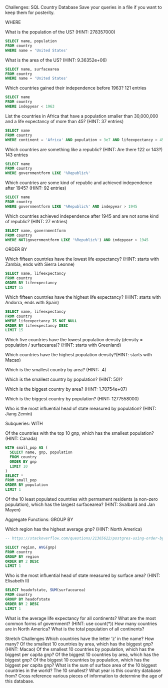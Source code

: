 Challenges: SQL Country Database
Save your queries in a file if you want to keep them for posterity.

WHERE

What is the population of the US? (HINT: 278357000)
```sql
SELECT name, population
FROM country
WHERE name = 'United States'
```

What is the area of the US? (HINT: 9.36352e+06)
```sql
SELECT name, surfacearea
FROM country
WHERE name = 'United States'
```

Which countries gained their independence before 1963?
121 entries
```sql
SELECT name
FROM country
WHERE indepyear < 1963
```

List the countries in Africa that have a population smaller than 30,000,000 and a life expectancy of more than 45? (HINT: 37 entries)
```sql
SELECT name
FROM country
WHERE continent = 'Africa' AND population < 3e7 AND lifeexpectancy > 45
```

Which countries are something like a republic? (HINT: Are there 122 or 143?)
143 entries
```sql
SELECT name
FROM country
WHERE governmentform LIKE '%Republic%'
```
Which countries are some kind of republic and achieved independence after 1945? (HINT: 92 entries)
```sql
SELECT name
FROM country
WHERE governmentform LIKE '%Republic%' AND indepyear > 1945
```

Which countries achieved independence after 1945 and are not some kind of republic? (HINT: 27 entries)
```sql
SELECT name, governmentform
FROM country
WHERE NOT(governmentform LIKE '%Republic%') AND indepyear > 1945
```

ORDER BY

Which fifteen countries have the lowest life expectancy? (HINT: starts with Zambia, ends with Sierra Leonne)
```sql
SELECT name, lifeexpectancy
FROM country
ORDER BY lifeexpectancy
LIMIT 15
```

Which fifteen countries have the highest life expectancy? (HINT: starts with Andorra, ends with Spain)
```sql
SELECT name, lifeexpectancy
FROM country
WHERE lifeexpectancy IS NOT NULL
ORDER BY lifeexpectancy DESC
LIMIT 15
```

Which five countries have the lowest population density (density = population / surfacearea)? (HINT: starts with Greenland)


Which countries have the highest population density?(HINT: starts with Macao)

Which is the smallest country by area? (HINT: .4)

Which is the smallest country by population? (HINT: 50)?

Which is the biggest country by area? (HINT: 1.70754e+07)

Which is the biggest country by population? (HINT: 1277558000)

Who is the most influential head of state measured by population? (HINT: Jiang Zemin)


Subqueries: WITH

Of the countries with the top 10 gnp, which has the smallest population? (HINT: Canada)
```sql
WITH small_pop AS (
  SELECT name, gnp, population
  FROM country
  ORDER BY gnp
  LIMIT 10
)
SELECT *
FROM small_pop
ORDER BY population
LIMIT 1
```

Of the 10 least populated countries with permament residents (a non-zero population), which has the largest surfacearea? (HINT: Svalbard and Jan Mayen)


Aggregate Functions: GROUP BY

Which region has the highest average gnp? (HINT: North America)
```sql
-- https://stackoverflow.com/questions/21365622/postgres-using-order-by-on-an-avg-function

SELECT region, AVG(gnp)
FROM country
GROUP BY region
ORDER BY 2 DESC
LIMIT 1
```

Who is the most influential head of state measured by surface area? (HINT: Elisabeth II)
```sql
SELECT headofstate, SUM(surfacearea)
FROM country
GROUP BY headofstate
ORDER BY 2 DESC
LIMIT 1
```

What is the average life expectancy for all continents?
What are the most common forms of government? (HINT: use count(*))
How many countries are in North America?
What is the total population of all continents?

Stretch Challenges
Which countries have the letter ‘z’ in the name? How many?
Of the smallest 10 countries by area, which has the biggest gnp? (HINT: Macao)
Of the smallest 10 countries by population, which has the biggest per capita gnp?
Of the biggest 10 countries by area, which has the biggest gnp?
Of the biggest 10 countries by population, which has the biggest per capita gnp?
What is the sum of surface area of the 10 biggest countries in the world? The 10 smallest?
What year is this country database from? Cross reference various pieces of information to determine the age of this database.
